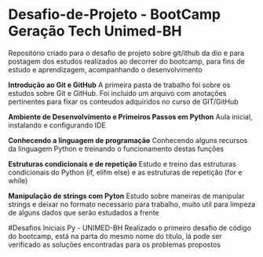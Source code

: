 # Desafio-de-Projeto - BootCamp Geração Tech Unimed-BH
Repositório criado para o desafio de projeto sobre git/ithub da dio e para postagem dos estudos realizados ao decorrer do bootcamp, para fins de estudo e aprendizagem, acompanhando o desenvolvimento

**Introdução ao Git e GitHub**
A primeira pasta de trabalho foi sobre os estudos sobre Git e GitHub. 
Foi incluido um arquivo com anotações pertinentes para fixar os conteudos adquiridos no curso de GIT/GitHub

**Ambiente de Desenvolvimento e Primeiros Passos em Python**
Aula inicial, instalando e configurando IDE 

**Conhecendo a linguagem de programação**
Conhecendo alguns recursos da linguagem Python e treinando o funcionamento destas funções

**Estruturas condicionais e de repetição**
Estudo e treino das estruturas condicionais do Python (if, elifm else) e as estruturas de repetição (for e while)

**Manipulação de strings com Pyton**
Estudo sobre maneiras de manipular strings e deixar no formato necessario para trabalho, muito util para limpeza de alguns dados que serão estudados a frente

#Desafios Iniciais Py - UNIMED-BH
Realizado o primeiro desafio de código do bootcamp, está na parta do mesmo nome do titulo, lá pode ser verificado as soluções encontradas para os problemas propostos

